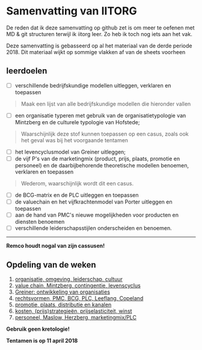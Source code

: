 # Samenvatting van IITORG
De reden dat ik deze samenvatting op github zet is om meer te oefenen met MD & git structuren terwijl ik iitorg leer. Zo heb ik toch nog iets aan het vak.  

Deze samenvatting is gebasseerd op al het materiaal van de derde periode 2018. Dit materiaal wijkt op sommige vlakken af van de sheets voorheen

## leerdoelen
- [ ] verschillende bedrijfskundige modellen uitleggen, verklaren en toepassen  
> Maak een lijst van alle bedrijfskundige modellen die hieronder vallen
- [ ] een organisatie typeren met gebruik van de organisatietypologie van Mintzberg en de culturele typologie van Hofstede;
> Waarschijnlijk deze stof kunnen toepassen op een casus, zoals ook het geval was bij het voorgaande tentamen
- [ ] het levencyclusmodel van Greiner uitleggen;
- [ ] de vijf P's van de marketingmix (product, prijs, plaats, promotie en personeel) en de daarbijbehorende theoretische modellen benoemen, verklaren en toepassen
> Wederom, waarschijnlijk wordt dit een casus. 
- [ ] de BCG-matrix en de PLC uitleggen en toepassen
- [ ] de valuechain en het vijfkrachtenmodel van Porter uitleggen en toepassen
- [ ] aan de hand van PMC's nieuwe mogelijkheden voor producten en diensten benoemen
- [ ] verschillende leiderschapsstijlen onderscheiden en benoemen.
---
**Remco houdt nogal van zijn cassusen!**

## Opdeling van de weken
1. [organisatie, omgeving, leiderschap, cultuur](https://cascuna.github.io/iitorg-samenvatting/weken/week1/)
2. [value chain, Mintzberg, contingentie, levenscyclus](https://cascuna.github.io/iitorg-samenvatting/weken/week2/)
3. [Greiner: ontwikkeling van organisaties](https://cascuna.github.io/iitorg-samenvatting/weken/week2/#ontwikkelingsfases)
4. [rechtsvormen, PMC, BCG, PLC, Leeflang, Copeland](https://cascuna.github.io/iitorg-samenvatting/weken/week4/) 
5. [promotie, plaats, distributie en kanalen](https://cascuna.github.io/iitorg-samenvatting/weken/week5/) 
6. [kosten, (prijs)strategieën, prijselasticiteit, winst](https://cascuna.github.io/iitorg-samenvatting/weken/week6/)
7. [personeel, Maslow, Herzberg, marketingmix/PLC](https://cascuna.github.io/iitorg-samenvatting/weken/week7/)

**Gebruik geen kretologie!**

**Tentamen is op 11 april 2018**





